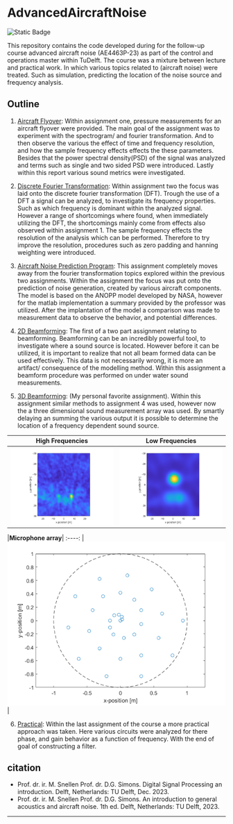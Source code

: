 # AdvancedAircraftNoise

![Static Badge](https://img.shields.io/badge/Matlab-R2023b-blue)

This repository contains the code developed during for the follow-up course advanced aircraft noise (AE4463P-23) as part of the control and operations master within TuDelft. The course was a mixture between lecture and practical work. In which various topics related to (aircraft noise) were treated. Such as simulation, predicting the location of the noise source and frequency analysis. 

## Outline

1. [Aircraft Flyover](https://github.com/JoshuaBog09/AdvancedAircraftNoise/blob/main/assignment1/Advanced_Aircraft_Noise_Assignment_1.pdf): Within assignment one, pressure measurements for an aircraft flyover were provided. The main goal of the assignment was to experiment with the spectrogram/ and fourier transformation. And to then observe the various the effect of time and frequency resolution, and how the sample frequency effects effects the these parameters. Besides that the power spectral density(PSD) of the signal was analyzed and terms such as single and two sided PSD were introduced. Lastly within this report various sound metrics were investigated.

2. [Discrete Fourier Transformation](https://github.com/JoshuaBog09/AdvancedAircraftNoise/blob/main/assignment2/Advanced_Aircraft_Noise_Assignment_2.pdf): Within assignment two the focus was laid onto the discrete fourier transformation (DFT). Trough the use of a DFT a signal can be analyzed, to investigate its frequency properties. Such as which frequency is dominant within the analyzed signal. However a range of shortcomings where found, when immediately utilizing the DFT, the shortcomings mainly come from effects also observed within assignment 1. The sample frequency effects the resolution of the analysis which can be performed. Therefore to try improve the resolution, procedures such as zero padding and hanning weighting were introduced.

3. [Aircraft Noise Prediction Program](https://github.com/JoshuaBog09/AdvancedAircraftNoise/blob/main/assignment3/Advanced_Aircraft_Noise_Assignment_3.pdf): This assignment completely moves away from the fourier transformation topics explored within the previous two assignments. Within the assignment the focus was put onto the prediction of noise generation, created by various aircraft components. The model is based on the ANOPP model developed by NASA, however for the matlab implementation a summary provided by the professor was utilized. After the implantation of the model a comparison was made to measurement data to observe the behavior, and potential differences.

4. [2D Beamforming](https://github.com/JoshuaBog09/AdvancedAircraftNoise/blob/main/assignment4/Advanced_Aircraft_Noise_Assignment_4.pdf): The first of a two part assignment relating to beamforming. Beamforming can be an incredibly powerful tool, to investigate where a sound source is located. However before it can be utilized, it is important to realize that not all beam formed data can be used effectively. This data is not necessarily wrong, it is more an artifact/ consequence of the modelling method. Within this assignment a beamform procedure was performed on under water sound measurements.

5. [3D Beamforming](https://github.com/JoshuaBog09/AdvancedAircraftNoise/blob/main/assignment5/Advanced_Aircraft_Noise_Assignment_5.pdf): (My personal favorite assignment). Within this assignment similar methods to assignment 4 was used, however now the a three dimensional sound measurement array was used. By smartly delaying an summing the various output it is possible to determine the location of a frequency dependent sound source.

|**High Frequencies** | **Low Frequencies** |
:-----:|:-----:
![High Frequencies](./assignment5/Figures/HighFreq.png) | ![Low frequencies](./assignment5/Figures/LowFreq.png) 

|**Microphone array**|
:----:
|![Microphone Array](./assignment5/Figures/MicrophoneArray.png)|

6. [Practical](https://github.com/JoshuaBog09/AdvancedAircraftNoise/blob/main/assignment5/Advanced_Aircraft_Noise_Assignment_5.pdf): Within the last assignment of the course a more practical approach was taken. Here various circuits were analyzed for there phase, and gain behavior as a function of frequency. With the end of goal of constructing a filter.

## citation
- Prof. dr. ir. M. Snellen Prof. dr. D.G. Simons. Digital Signal Processing an introduction. Delft, Netherlands:
TU Delft, Dec. 2023.
- Prof. dr. ir. M. Snellen Prof. dr. D.G. Simons. An introduction to general acoustics and aircraft noise. 1th
ed. Delft, Netherlands: TU Delft, 2023.
___